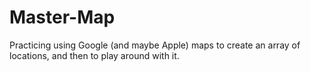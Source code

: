 # Master-Map
Practicing using Google (and maybe Apple) maps to create an array of locations, and then to play around with it.
